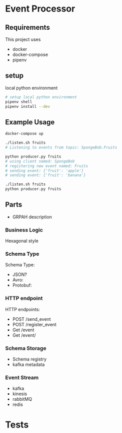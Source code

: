 # Event Processor

## Requirements

This project uses
- docker
- docker-compose
- pipenv

## setup

local python environment

```bash
# setup local python environment
pipenv shell
pipenv install --dev
```

## Example Usage

```bash
docker-compose up
```


```bash
./listen.sh fruits
# Listening to events from topic: SpongeBob.Fruits
```

```bash
python producer.py fruits
# using client named: SpongeBob
# registering new event named: Fruits
# sending event: {'fruit': 'apple'}
# sending event: {'fruit': 'banana'}
```

```bash
./listen.sh fruits
python producer.py fruits
```


## Parts


- GRPAH description

### Business Logic

Hexagonal style


### Schema Type

Schema Type:
- JSON?
- Avro:
- Protobuf:


### HTTP endpoint

HTTP endpoints:
- POST /send_event
- POST /register_event
- Get /event
- Get /event/<id>


### Schema Storage

- Schema registry
- kafka metadata


### Event Stream

- kafka
- kinesis
- rabbitMQ
- redis


# Tests

